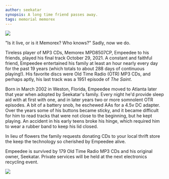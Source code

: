 ```yaml
---
author: seekatar
synopsis: A long time friend passes away.
tags: memorial memorex
---
```

![]({{site.baseurl}}/images/memorex.jpg)

"Is it live, or is it Memorex? Who knows?" Sadly, now we do.

Tireless player of MP3 CDs, Memorex MPD8507CP, Empeedee to his friends, played his final track October 29, 2021. A constant and faithful friend, Empeedee entertained his family at least an hour nearly every day for the past 19 years (which totals to about 288 days of continuous playing!). His favorite discs were Old Time Radio (OTR) MP3 CDs, and perhaps aptly, his last track was a 1951 episode of _The Saint_.

Born in March 2002 in Weston, Florida, Empeedee moved to Atlanta later that year when adopted by Seekatar's family. Every night he'd provide sleep aid with at first with one, and in later years two or more somnolent OTR episodes. A bit of a battery snob, he eschewed AAs for a 4.5v DC adapter. Over the years some of his buttons became sticky, and it became difficult for him to read tracks that were not close to the beginning, but he kept playing. An accident in his early teens broke his hinge, which required him to wear a rubber band to keep his lid closed.

In lieu of flowers the family requests donating CDs to your local thrift store the keep the technology so cherished by Empeedee alive.

Empeedee is survived by 179 Old Time Radio MP3 CDs and his original owner, Seekatar. Private services will be held at the next electronics recycling event.

![]({{site.baseurl}}/images/memorex-back.jpg)